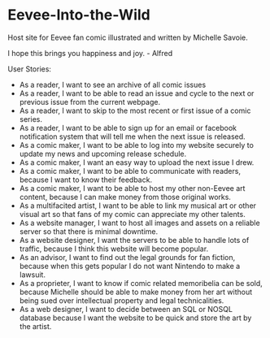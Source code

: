 # Eevee-Into-the-Wild
Host site for Eevee fan comic illustrated and written by Michelle Savoie.

I hope this brings you happiness and joy. - Alfred

User Stories:
- As a reader, I want to see an archive of all comic issues
- As a reader, I want to be able to read an issue and cycle to the next or previous issue from the current webpage.
- As a reader, I want to skip to the most recent or first issue of a comic series.
- As a reader, I want to be able to sign up for an email or facebook notification system that will tell me when the next issue is released.
- As a comic maker, I want to be able to log into my website securely to update my news and upcoming release schedule.
- As a comic maker, I want an easy way to upload the next issue I drew.
- As a comic maker, I want to be able to communicate with readers, because I want to know their feedback.
- As a comic maker, I want to be able to host my other non-Eevee art content, because I can make money from those original works.
- As a multifacited artist, I want to be able to link my musical art or other visual art so that fans of my comic can appreciate my other talents.
- As a website manager, I want to host all images and assets on a reliable server so that there is minimal downtime.
- As a website designer, I want the servers to be able to handle lots of traffic, because I think this website will become popular.
- As an advisor, I want to find out the legal grounds for fan fiction, because when this gets popular I do not want Nintendo to make a lawsuit.
- As a proprieter, I want to know if comic related memoribelia can be sold, because Michelle should be able to make money from her art without being sued over intellectual property and legal technicalities.
- As a web designer, I want to decide between an SQL or NOSQL database because I want the website to be quick and store the art by the artist.
